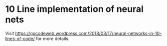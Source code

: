 # 10 Line implementation of neural nets
Visit https://gocodeweb.wordpress.com/2018/03/17/neural-networks-in-10-lines-of-code/ for more details.
